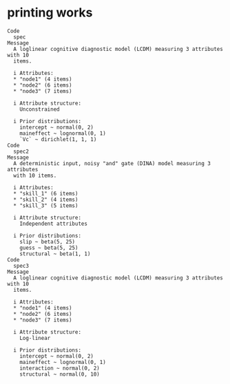 # printing works

    Code
      spec
    Message
      A loglinear cognitive diagnostic model (LCDM) measuring 3 attributes with 10
      items.
      
      i Attributes:
      * "node1" (4 items)
      * "node2" (6 items)
      * "node3" (7 items)
      
      i Attribute structure:
        Unconstrained
      
      i Prior distributions:
        intercept ~ normal(0, 2)
        maineffect ~ lognormal(0, 1)
        `Vc` ~ dirichlet(1, 1, 1)
    Code
      spec2
    Message
      A deterministic input, noisy "and" gate (DINA) model measuring 3 attributes
      with 10 items.
      
      i Attributes:
      * "skill_1" (6 items)
      * "skill_2" (4 items)
      * "skill_3" (5 items)
      
      i Attribute structure:
        Independent attributes
      
      i Prior distributions:
        slip ~ beta(5, 25)
        guess ~ beta(5, 25)
        structural ~ beta(1, 1)
    Code
      spec3
    Message
      A loglinear cognitive diagnostic model (LCDM) measuring 3 attributes with 10
      items.
      
      i Attributes:
      * "node1" (4 items)
      * "node2" (6 items)
      * "node3" (7 items)
      
      i Attribute structure:
        Log-linear
      
      i Prior distributions:
        intercept ~ normal(0, 2)
        maineffect ~ lognormal(0, 1)
        interaction ~ normal(0, 2)
        structural ~ normal(0, 10)

